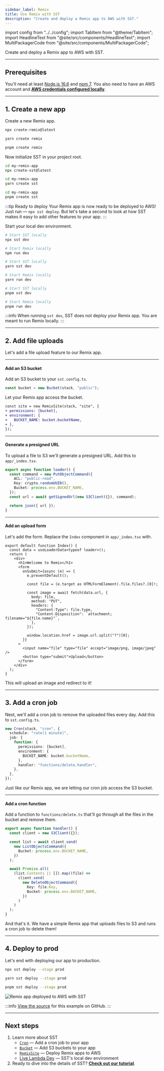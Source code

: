 ```yaml
---
sidebar_label: Remix
title: Use Remix with SST
description: "Create and deploy a Remix app to AWS with SST."
---
```


import config from "../../config";
import TabItem from "@theme/TabItem";
import HeadlineText from "@site/src/components/HeadlineText";
import MultiPackagerCode from "@site/src/components/MultiPackagerCode";

<HeadlineText>

Create and deploy a Remix app to AWS with SST.

</HeadlineText>

---

## Prerequisites

You'll need at least [Node.js 16.6](https://nodejs.org/) and [npm 7](https://www.npmjs.com/). You also need to have an AWS account and [**AWS credentials configured locally**](advanced/iam-credentials.md#loading-from-a-file).

---

## 1. Create a new app

Create a new Remix app.

<MultiPackagerCode>
<TabItem value="npm">

```bash
npx create-remix@latest
```

</TabItem>
<TabItem value="yarn">

```bash
yarn create remix
```

</TabItem>
<TabItem value="pnpm">

```bash
pnpm create remix
```

</TabItem>
</MultiPackagerCode>

Now initialize SST in your project root.

<MultiPackagerCode>
<TabItem value="npm">

```bash
cd my-remix-app
npx create-sst@latest
```

</TabItem>
<TabItem value="yarn">

```bash
cd my-remix-app
yarn create sst
```

</TabItem>
<TabItem value="pnpm">

```bash
cd my-remix-app
pnpm create sst
```

</TabItem>
</MultiPackagerCode>

:::tip Ready to deploy
Your Remix app is now ready to be deployed to AWS! Just run — `npx sst deploy`. But let's take a second to look at how SST makes it easy to add other features to your app.
:::

Start your local dev environment.

<MultiPackagerCode>
<TabItem value="npm">

```bash
# Start SST locally
npx sst dev

# Start Remix locally
npm run dev
```

</TabItem>
<TabItem value="yarn">

```bash
# Start SST locally
yarn sst dev

# Start Remix locally
yarn run dev
```

</TabItem>
<TabItem value="pnpm">

```bash
# Start SST locally
pnpm sst dev

# Start Remix locally
pnpm run dev
```

</TabItem>
</MultiPackagerCode>

:::info
When running `sst dev`, SST does not deploy your Remix app. You are meant to run Remix locally.
:::

---

## 2. Add file uploads

Let's add a file upload feature to our Remix app.

---

#### Add an S3 bucket

Add an S3 bucket to your `sst.config.ts`.

```ts title="sst.config.ts"
const bucket = new Bucket(stack, "public");
```

Let your Remix app access the bucket.

```diff title="sst.config.ts"
const site = new RemixSite(stack, "site", {
+ permissions: [bucket],
+ environment: {
+   BUCKET_NAME: bucket.bucketName,
+ },
});
```

---

#### Generate a presigned URL

To upload a file to S3 we'll generate a presigned URL. Add this to `app/_index.tsx`.

```ts title="app/_index.tsx" {5}
export async function loader() {
  const command = new PutObjectCommand({
    ACL: "public-read",
    Key: crypto.randomUUID(),
    Bucket: process.env.BUCKET_NAME,
  });
  const url = await getSignedUrl(new S3Client({}), command);

  return json({ url });
}
```

---

#### Add an upload form

Let's add the form. Replace the `Index` component in `app/_index.tsx` with.

```tsx title="app/_index.tsx"
export default function Index() {
  const data = useLoaderData<typeof loader>();
  return (
    <div>
      <h1>Welcome to Remix</h1>
      <form
        onSubmit={async (e) => {
          e.preventDefault();

          const file = (e.target as HTMLFormElement).file.files?.[0]!;

          const image = await fetch(data.url, {
            body: file,
            method: "PUT",
            headers: {
              "Content-Type": file.type,
              "Content-Disposition": `attachment; filename="${file.name}"`,
            },
          });

          window.location.href = image.url.split("?")[0];
        }}
      >
        <input name="file" type="file" accept="image/png, image/jpeg" />
        <button type="submit">Upload</button>
      </form>
    </div>
  );
}
```

This will upload an image and redirect to it!

---

## 3. Add a cron job

Next, we'll add a cron job to remove the uploaded files every day. Add this to `sst.config.ts`.

```ts title="sst.config.ts"
new Cron(stack, "cron", {
  schedule: "rate(1 minute)",
  job: {
    function: {
      permissions: [bucket],
      environment: {
        BUCKET_NAME: bucket.bucketName,
      },
      handler: "functions/delete.handler",
    },
  },
});
```

Just like our Remix app, we are letting our cron job access the S3 bucket.

---

#### Add a cron function

Add a function to `functions/delete.ts` that'll go through all the files in the bucket and remove them.

```ts title="functions/delete.ts"
export async function handler() {
  const client = new S3Client({});

  const list = await client.send(
    new ListObjectsCommand({
      Bucket: process.env.BUCKET_NAME,
    })
  );

  await Promise.all(
    (list.Contents || []).map((file) =>
      client.send(
        new DeleteObjectCommand({
          Key: file.Key,
          Bucket: process.env.BUCKET_NAME,
        })
      )
    )
  );
}
```

And that's it. We have a simple Remix app that uploads files to S3 and runs a cron job to delete them!

---

## 4. Deploy to prod

Let's end with deploying our app to production.

<MultiPackagerCode>
<TabItem value="npm">

```bash
npx sst deploy --stage prod
```

</TabItem>
<TabItem value="yarn">

```bash
yarn sst deploy --stage prod
```

</TabItem>
<TabItem value="pnpm">

```bash
pnpm sst deploy --stage prod
```

</TabItem>
</MultiPackagerCode>

![Remix app deployed to AWS with SST](/img/start/remix-app-deployed-to-aws-with-sst.png)

:::info
[View the source](https://github.com/sst/sst/tree/master/examples/quickstart-remix) for this example on GitHub.
:::

---

## Next steps

1. Learn more about SST
   - [`Cron`](../constructs/Cron.md) — Add a cron job to your app
   - [`Bucket`](../constructs/Bucket.md) — Add S3 buckets to your app
   - [`RemixSite`](../constructs/RemixSite.md) — Deploy Remix apps to AWS
   - [Live Lambda Dev](../live-lambda-development.md) — SST's local dev environment
2. Ready to dive into the details of SST? [**Check out our tutorial**](../learn/index.md).
